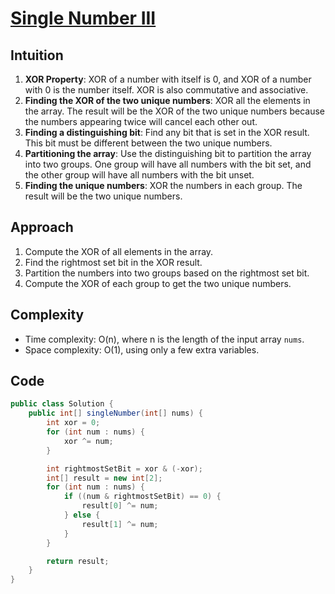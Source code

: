 
# [Single Number III](https://leetcode.com/problems/single-number-iii/description/?envType=daily-question&envId=2024-05-31)

## Intuition
1. **XOR Property**: XOR of a number with itself is 0, and XOR of a number with 0 is the number itself. XOR is also commutative and associative.
2. **Finding the XOR of the two unique numbers**: XOR all the elements in the array. The result will be the XOR of the two unique numbers because the numbers appearing twice will cancel each other out.
3. **Finding a distinguishing bit**: Find any bit that is set in the XOR result. This bit must be different between the two unique numbers.
4. **Partitioning the array**: Use the distinguishing bit to partition the array into two groups. One group will have all numbers with the bit set, and the other group will have all numbers with the bit unset.
5. **Finding the unique numbers**: XOR the numbers in each group. The result will be the two unique numbers.

## Approach
1. Compute the XOR of all elements in the array.
2. Find the rightmost set bit in the XOR result.
3. Partition the numbers into two groups based on the rightmost set bit.
4. Compute the XOR of each group to get the two unique numbers.

## Complexity
- Time complexity: O(n), where n is the length of the input array `nums`.
- Space complexity: O(1), using only a few extra variables.

## Code
```java
public class Solution {
    public int[] singleNumber(int[] nums) {
        int xor = 0;
        for (int num : nums) {
            xor ^= num;
        }

        int rightmostSetBit = xor & (-xor);
        int[] result = new int[2];
        for (int num : nums) {
            if ((num & rightmostSetBit) == 0) {
                result[0] ^= num;
            } else {
                result[1] ^= num;
            }
        }

        return result;
    }
}
